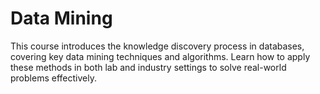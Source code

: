 # Data Mining
This course introduces the knowledge discovery process in databases, covering key data mining techniques and algorithms. Learn how to apply these methods in both lab and industry settings to solve real-world problems effectively.

## 
